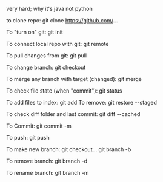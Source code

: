 very hard;
why it's java not python

to clone repo:
  git clone https://github.com/...

To "turn on" git:
  git init

To connect local repo with git:
  git remote <name> <url>

To pull changes from git:
  git pull <url> <branch>

To change branch:
  git checkout <branch>

To merge any branch with target (changed):
  git merge <any branch>

To check file state (when "commit"):
  git status

To add files to index:
  git add
To remove:
  git restore --staged <fileName>

To check diff folder and last commit:
  git diff --cached

To Commit:
  git commit -m <message>

To push:
  git push <repo url> <branch>

To make new branch:
  git checkout...
  git branch -b <name>

To remove branch:
  git branch -d <name>

To rename branch:
  git branch -m <name> <new name>
